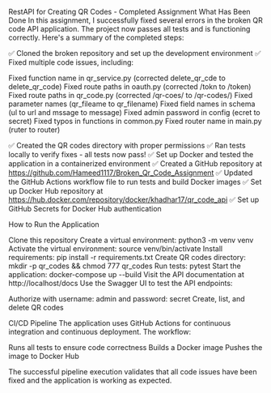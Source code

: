 RestAPI for Creating QR Codes - Completed Assignment
What Has Been Done
In this assignment, I successfully fixed several errors in the broken QR code API application. The project now passes all tests and is functioning correctly. Here's a summary of the completed steps:

✅ Cloned the broken repository and set up the development environment
✅ Fixed multiple code issues, including:

Fixed function name in qr_service.py (corrected delete_qr_cde to delete_qr_code)
Fixed route paths in oauth.py (corrected /tokn to /token)
Fixed route paths in qr_code.py (corrected /qr-coes/ to /qr-codes/)
Fixed parameter names (qr_fileame to qr_filename)
Fixed field names in schema (ul to url and mssage to message)
Fixed admin password in config (ecret to secret)
Fixed typos in functions in common.py
Fixed router name in main.py (ruter to router)


✅ Created the QR codes directory with proper permissions
✅ Ran tests locally to verify fixes - all tests now pass!
✅ Set up Docker and tested the application in a containerized environment
✅ Created a GitHub repository at https://github.com/Hameed1117/Broken_Qr_Code_Assignment
✅ Updated the GitHub Actions workflow file to run tests and build Docker images
✅ Set up Docker Hub repository at https://hub.docker.com/repository/docker/khadhar17/qr_code_api
✅ Set up GitHub Secrets for Docker Hub authentication

How to Run the Application

Clone this repository
Create a virtual environment: python3 -m venv venv
Activate the virtual environment: source venv/bin/activate
Install requirements: pip install -r requirements.txt
Create QR codes directory: mkdir -p qr_codes && chmod 777 qr_codes
Run tests: pytest
Start the application: docker-compose up --build
Visit the API documentation at http://localhost/docs
Use the Swagger UI to test the API endpoints:

Authorize with username: admin and password: secret
Create, list, and delete QR codes



CI/CD Pipeline
The application uses GitHub Actions for continuous integration and continuous deployment. The workflow:

Runs all tests to ensure code correctness
Builds a Docker image
Pushes the image to Docker Hub

The successful pipeline execution validates that all code issues have been fixed and the application is working as expected.
